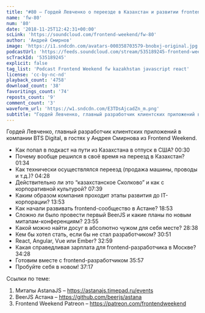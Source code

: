```yaml
---
title: "#80 – Гордей Левченко о переезде в Казахстан и развитии frontend-сообщества в Астане"
name: 'fw-80'
num: '80'
date: '2018-11-25T12:42:31+00:00'
scLink: 'https://soundcloud.com/frontend-weekend/fw-80'
author: 'Андрей Смирнов'
image: 'https://i1.sndcdn.com/avatars-000358703579-bnobxj-original.jpg'
podcastUrl: 'https://feeds.soundcloud.com/stream/535189245-frontend-weekend-fw-80.m4a'
scTrackId: '535189245'
explicit: false
tag_list: 'Podcast Frontend Weekend fw kazakhstan javascript react'
license: 'cc-by-nc-nd'
playback_count: '4758'
download_count: '38'
favoritings_count: '74'
reposts_count: '9'
comment_count: '3'
waveform_url: 'https://w1.sndcdn.com/E3TDsAjcadZn_m.png'
subtitle: "Гордей Левченко, главный разработчик клиентских приложений в компании BTS Digital, в гостях у Андрея Смирнова из Frontend Weekend. "
---
```

Гордей Левченко, главный разработчик клиентских приложений в компании BTS Digital, в гостях у Андрея Смирнова из Frontend Weekend. 

- Как попал в подкаст на пути из Казахстана в отпуск в США? <timecode sec="30">00:30</timecode>
- Почему вообще решился в своё время на переезд в Казахстан? <timecode sec="94">01:34</timecode>
- Как технически осуществлялся переезд (продажа машины, проводы и т.д.)? <timecode sec="268">04:28</timecode>
- Действительно ли это “казахстанское Сколково” и как с корпоративной культурой? <timecode sec="459">07:39</timecode>
- Каким образом компания проходит этапы развития до IT-корпорации? <timecode sec="833">13:53</timecode>
- Как начали развивать frontend-сообщество в Астане? <timecode sec="1133">18:53</timecode>
- Сложно ли было провести первый BeerJS и какие планы по новым митапам-конференциям? <timecode sec="1435">23:55</timecode>
- Какой можно найти досуг в абсолютно чужом для себя месте? <timecode sec="1718">28:38</timecode>
- Кем бы хотел стать, если бы не стал разработчиком? <timecode sec="1851">30:51</timecode>
- React, Angular, Vue или Ember? <timecode sec="1979">32:59</timecode>
- Какая справедливая зарплата для frontend-разработчика в Москве? <timecode sec="2068">34:28</timecode>
- Готовим вместе с frontend-разработчиком <timecode sec="2157">35:57</timecode>
- Пробуйте себя в новом! <timecode sec="2237">37:17</timecode>

Ссылки по теме:
1) Митапы AstanaJS – https://astanajs.timepad.ru/events
2) BeerJS Астана – https://github.com/beerjs/astana
3) Frontend Weekend Patreon – https://patreon.com/frontendweekend